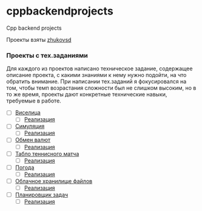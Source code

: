 # cppbackendprojects
Cpp backend projects

Проекты взяты [zhukovsd](https://zhukovsd.github.io/java-backend-learning-course/)

### Проекты с тех.заданиями

Для каждого из проектов написано техническое задание, содержащее описание проекта, с какими знаниями к нему нужно подойти, на что обратить внимание. При написании тех.заданий я фокусировался на том, чтобы темп возрастания сложности был не слишком высоким, но в то же время, проекты дают конкретные технические навыки, требуемые в работе.

- [ ] [Виселица](Projects/Hangman/)
  - [ ] [Реализация]()
- [ ] [Симуляция](Projects/Simulation/)
  - [ ] [Реализация]()
- [ ] [Обмен валют](Projects/CurrencyExchange/)
  - [ ] [Реализация]()
- [ ] [Табло теннисного матча](Projects/TennisScoreboard/)
  - [ ] [Реализация]() 
- [ ] [Погода](Projects/WeatherViewer/)
  - [ ] [Реализация]()
- [ ] [Облачное хранилище файлов](Projects/CloudFileStorage/)
  - [ ] [Реализация]()
- [ ] [Планировщик задач](Projects/TaskTracker/)
  - [ ] [Реализация]()
